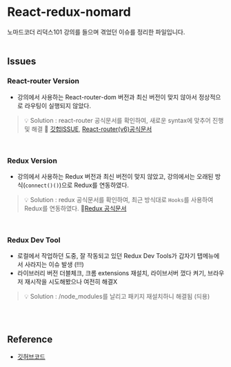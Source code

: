 # React-redux-nomard

노마드코더 리덕스101 강의를 들으며 겪었던 이슈를 정리한 파일입니다.<br/><br/>

## Issues
### React-router Version

- 강의에서 사용하는 React-router-dom 버전과 최신 버전이 맞지 않아서 정상적으로 라우팅이 실행되지 않았다.
> 💡 Solution : react-router 공식문서를 확인하여, 새로운 syntax에 맞추어 진행 및 해결 🔗 [깃헙ISSUE](https://github.com/remix-run/react-router/blob/main/docs/upgrading/v5.md#advantages-of-route-element), [React-router(v6)공식문서](https://reactrouter.com/docs/en/v6/getting-started/tutorial#introduction)

<br/>

### Redux Version
- 강의에서 사용하는 Redux 버전과 최신 버전이 맞지 않았고, 강의에서는 오래된 방식(`connect()()`)으로 Redux를 연동하였다.
> 💡 Solution : redux 공식문서를 확인하여, 최근 방식대로 `Hooks`를 사용하여 Redux를 연동하였다. 🔗[Redux 공식문서](https://redux.js.org/api/api-reference)

<br/>

### Redux Dev Tool
- 로컬에서 작업하던 도중, 잘 작동되고 있던 Redux Dev Tools가 갑자기 탭메뉴에서 사라지는 이슈 발생 (!!!)
- 라이브러리 버전 더블체크, 크롬 extensions 재설치, 라이브서버 껐다 켜기, 브라우저 재시작을 시도해봤으나 여전히 해결X

> 💡 Solution : /node_modules를 날리고 패키지 재설치하니 해결됨 (듸용)

<br/><br/>

## Reference

- [깃허브코드](https://github.com/sukyoungshin/reactJS/tree/master/react-redux-nomard)
